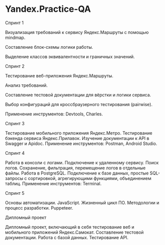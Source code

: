 # Yandex.Practice-QA

Спринт 1

Визуализация требований к сервису Яндекс.Маршруты с помощью mindmap. 

Составление блок-схемы логики работы. 

Выделение классов эквивалентности и граничных значений.

Спринт 2

Тестирование веб-приложения Яндекс.Маршруты.

Анализ требований. 

Составление тестовой документации для вёрстки и логики сервиса. 

Выбор конфигураций для кроссбраузерного тестирования (pairwise). 

Применение инструментов: Devtools, Charles.

Спринт 3

Тестирование мобильного приложения Яндекс.Метро. 
Тестирование бэкенда сервиса Яндекс.Прилавок. 
Изучение документации к API в Swagger и Apidoc. 
Применение инструментов: Postman, Android Studio.

Спринт 4

Работа в консоли с логами. 
Подключение к удаленному сервису. 
Поиск логов. 
Сохранение, фильтрация, перемещение логов в отдельные файлы. 
Работа в PostgreSQL. 
Подключение к базе данных, простые SQL-запросы с сортировкой, агрегирующими функциями, объединением таблиц. 
Применение инструментов: Terminal.

Спринт 5

Основы автоматизации. 
JavaScript. 
Жизненный цикл ПО. 
Методологии и процесс разработки. 
Puppeteer.

Дипломный проект

Дипломный проект, включающий в себя тестирование веб и мобильного приложений Яндекс.Самокат.
Составление тестовой документации. 
Работа с базой данных.
Тестирование API.
